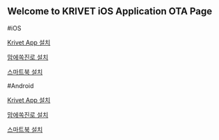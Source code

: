 ## Welcome to KRIVET iOS Application OTA Page

#iOS

[Krivet App 설치](itms-services://?action=download-manifest&url=https://dl.dropboxusercontent.com/s/w82i0kw0ghg8pdh/KRIVETApp.plist)

[맘에쏙진로 설치](itms-services://?action=download-manifest&url=https://dl.dropboxusercontent.com/s/0r5u8v8ibkmzb5x/MomsCareer.plist)

[스마트북 설치](itms-services://?action=download-manifest&url=https://dl.dropboxusercontent.com/s/73jn3ievkke0h8v/SmartBook.plist)


#Android

[Krivet App 설치](https://dl.dropboxusercontent.com/s/m7aaryj9vqt0fjh/KRIVETApp.apk)

[맘에쏙진로 설치](https://dl.dropboxusercontent.com/s/xmkx4i544ktso9d/Hakbumo.apk)

[스마트북 설치](https://dl.dropboxusercontent.com/s/amnqhlc9f5qhlgy/SmartBook.apk)
